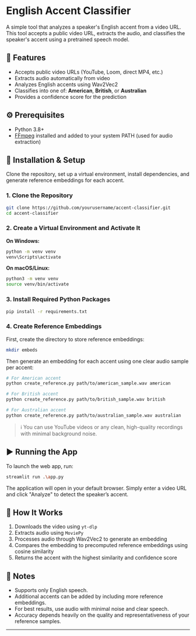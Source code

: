 # English Accent Classifier

A simple tool that analyzes a speaker's English accent from a video URL. This tool accepts a public video URL, extracts the audio, and classifies the speaker's accent using a pretrained speech model.

## 🎯 Features

- Accepts public video URLs (YouTube, Loom, direct MP4, etc.)
- Extracts audio automatically from video
- Analyzes English accents using Wav2Vec2
- Classifies into one of: **American**, **British**, or **Australian**
- Provides a confidence score for the prediction

## ⚙️ Prerequisites

- Python 3.8+
- [FFmpeg](https://ffmpeg.org/download.html) installed and added to your system PATH (used for audio extraction)

## 🚀 Installation & Setup

Clone the repository, set up a virtual environment, install dependencies, and generate reference embeddings for each accent.

### 1. Clone the Repository

```bash
git clone https://github.com/yourusername/accent-classifier.git
cd accent-classifier
```

### 2. Create a Virtual Environment and Activate It

**On Windows:**

```bash
python -m venv venv
venv\Scripts\activate
```

**On macOS/Linux:**

```bash
python3 -m venv venv
source venv/bin/activate
```

### 3. Install Required Python Packages

```bash
pip install -r requirements.txt
```

### 4. Create Reference Embeddings

First, create the directory to store reference embeddings:

```bash
mkdir embeds
```

Then generate an embedding for each accent using one clear audio sample per accent:

```bash
# For American accent
python create_reference.py path/to/american_sample.wav american

# For British accent
python create_reference.py path/to/british_sample.wav british

# For Australian accent
python create_reference.py path/to/australian_sample.wav australian
```

> ℹ️ You can use YouTube videos or any clean, high-quality recordings with minimal background noise.

## ▶️ Running the App

To launch the web app, run:

```bash
streamlit run .\app.py
```

The application will open in your default browser. Simply enter a video URL and click "Analyze" to detect the speaker’s accent.

## 🧠 How It Works

1. Downloads the video using `yt-dlp`
2. Extracts audio using `MoviePy`
3. Processes audio through Wav2Vec2 to generate an embedding
4. Compares the embedding to precomputed reference embeddings using cosine similarity
5. Returns the accent with the highest similarity and confidence score

## 📝 Notes

- Supports only English speech.
- Additional accents can be added by including more reference embeddings.
- For best results, use audio with minimal noise and clear speech.
- Accuracy depends heavily on the quality and representativeness of your reference samples.

---